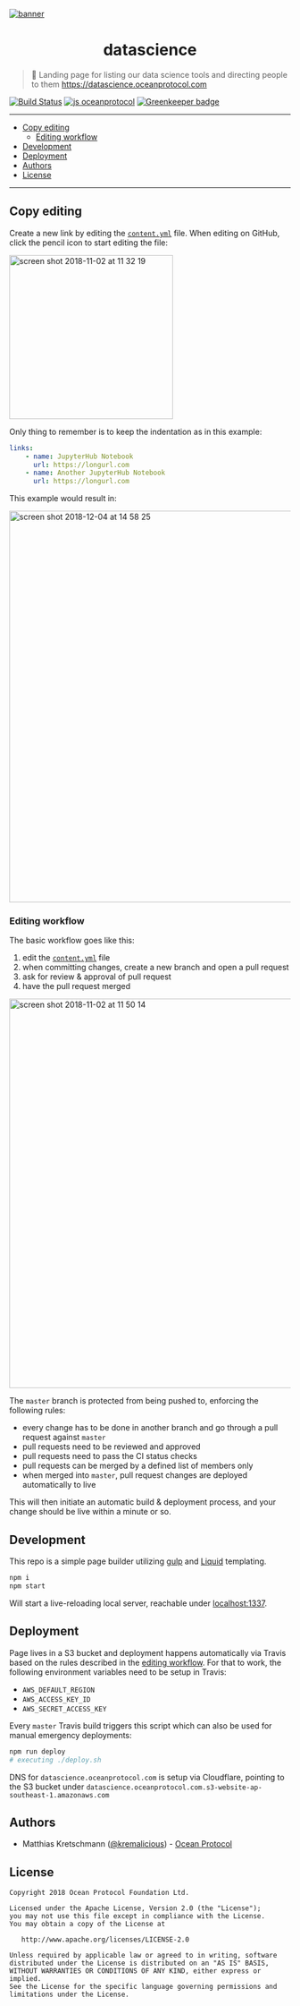 [![banner](https://raw.githubusercontent.com/oceanprotocol/art/master/github/repo-banner%402x.png)](https://oceanprotocol.com)

<h1 align="center">datascience</h1>

> 🦞 Landing page for listing our data science tools and directing people to them
> https://datascience.oceanprotocol.com

[![Build Status](https://travis-ci.com/oceanprotocol/datascience.svg?token=3psqw6c8KMDqfdGQ2x6d&branch=master)](https://travis-ci.com/oceanprotocol/datascience)
[![js oceanprotocol](https://img.shields.io/badge/js-oceanprotocol-7b1173.svg)](https://github.com/oceanprotocol/eslint-config-oceanprotocol) [![Greenkeeper badge](https://badges.greenkeeper.io/oceanprotocol/datascience.svg)](https://greenkeeper.io/)

---

- [Copy editing](#copy-editing)
    - [Editing workflow](#editing-workflow)
- [Development](#development)
- [Deployment](#deployment)
- [Authors](#authors)
- [License](#license)

---

## Copy editing

Create a new link by editing the [`content.yml`](content.yml) file. When editing on GitHub, click the pencil icon to start editing the file:

<img width="293" alt="screen shot 2018-11-02 at 11 32 19" src="https://user-images.githubusercontent.com/90316/47910420-15142280-de93-11e8-8ab8-b8616abb7e60.png">

Only thing to remember is to keep the indentation as in this example:

```yaml
links:
    - name: JupyterHub Notebook
      url: https://longurl.com
    - name: Another JupyterHub Notebook
      url: https://longurl.com
```

This example would result in:

<img width="700" alt="screen shot 2018-12-04 at 14 58 25" src="https://user-images.githubusercontent.com/90316/49446699-152a7980-f7d5-11e8-8945-959f2e05e90b.png">


### Editing workflow

The basic workflow goes like this:

1. edit the [`content.yml`](content.yml) file
2. when committing changes, create a new branch and open a pull request
3. ask for review & approval of pull request
4. have the pull request merged

<img width="696" alt="screen shot 2018-11-02 at 11 50 14" src="https://user-images.githubusercontent.com/90316/47911346-7dfc9a00-de95-11e8-9414-71fe63b1577b.png">

The `master` branch is protected from being pushed to, enforcing the following rules:

-   every change has to be done in another branch and go through a pull request against `master`
-   pull requests need to be reviewed and approved
-   pull requests need to pass the CI status checks
-   pull requests can be merged by a defined list of members only
-   when merged into `master`, pull request changes are deployed automatically to live

This will then initiate an automatic build & deployment process, and your change should be live within a minute or so.

## Development

This repo is a simple page builder utilizing [gulp](https://gulpjs.com) and [Liquid](https://shopify.github.io/liquid/) templating.

```bash
npm i
npm start
```

Will start a live-reloading local server, reachable under [localhost:1337](http://localhost:1337).

## Deployment

Page lives in a S3 bucket and deployment happens automatically via Travis based on the rules described in the [editing workflow](#editing-workflow). For that to work, the following environment variables need to be setup in Travis:

-   `AWS_DEFAULT_REGION`
-   `AWS_ACCESS_KEY_ID`
-   `AWS_SECRET_ACCESS_KEY`

Every `master` Travis build triggers this script which can also be used for manual emergency deployments:

```bash
npm run deploy
# executing ./deploy.sh
```

DNS for `datascience.oceanprotocol.com` is setup via Cloudflare, pointing to the S3 bucket under `datascience.oceanprotocol.com.s3-website-ap-southeast-1.amazonaws.com`

## Authors

-   Matthias Kretschmann ([@kremalicious](https://github.com/kremalicious)) - [Ocean Protocol](https://oceanprotocol.com)

## License

```
Copyright 2018 Ocean Protocol Foundation Ltd.

Licensed under the Apache License, Version 2.0 (the "License");
you may not use this file except in compliance with the License.
You may obtain a copy of the License at

   http://www.apache.org/licenses/LICENSE-2.0

Unless required by applicable law or agreed to in writing, software
distributed under the License is distributed on an "AS IS" BASIS,
WITHOUT WARRANTIES OR CONDITIONS OF ANY KIND, either express or implied.
See the License for the specific language governing permissions and
limitations under the License.
```
